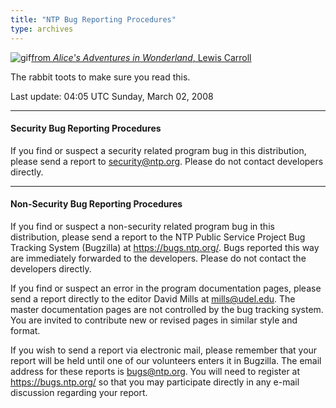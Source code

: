 ```yaml
---
title: "NTP Bug Reporting Procedures"
type: archives
---
```


![gif](/archives/pic/hornraba.gif)[from _Alice's Adventures in Wonderland_, Lewis Carroll](/reflib/pictures)

The rabbit toots to make sure you read this.

Last update: 04:05 UTC Sunday, March 02, 2008

* * *

#### Security Bug Reporting Procedures

If you find or suspect a security related program bug in this distribution, please send a report to [security@ntp.org](mailto:security@ntp.org). Please do not contact developers directly.

* * *

#### Non-Security Bug Reporting Procedures

If you find or suspect a non-security related program bug in this distribution, please send a report to the NTP Public Service Project Bug Tracking System (Bugzilla) at https://bugs.ntp.org/. Bugs reported this way are immediately forwarded to the developers. Please do not contact the developers directly.

If you find or suspect an error in the program documentation pages, please send a report directly to the editor David Mills at mills@udel.edu. The master documentation pages are not controlled by the bug tracking system. You are invited to contribute new or revised pages in similar style and format.

If you wish to send a report via electronic mail, please remember that your report will be held until one of our volunteers enters it in Bugzilla. The email address for these reports is bugs@ntp.org. You will need to register at https://bugs.ntp.org/ so that you may participate directly in any e-mail discussion regarding your report.